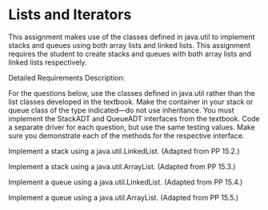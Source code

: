 # Lists and Iterators 

This assignment makes use of the classes defined in java.util to implement stacks and queues using both array lists and linked lists. This assignment requires the student to create stacks and queues with both array lists and linked lists respectively. 

Detailed Requirements Description: 

For the questions below, use the classes defined in java.util rather than the list classes developed in the textbook. Make the container in your stack or queue class of the type indicated—do not use inheritance. You must implement the StackADT and QueueADT interfaces from the textbook. Code a separate driver for each question, but use the same testing values. Make sure you demonstrate each of the methods for the respective interface.

Implement a stack using a java.util.LinkedList. (Adapted from PP 15.2.)

Implement a stack using a java.util.ArrayList. (Adapted from PP 15.3.)

Implement a queue using a java.util.LinkedList. (Adapted from PP 15.4.)

Implement a queue using a java.util.ArrayList. (Adapted from PP 15.5.)
